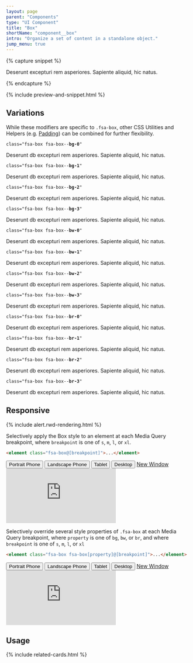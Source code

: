 ```yaml
---
layout: page
parent: "Components"
type: "UI Component"
title: "Box"
shortName: "component__box"
intro: "Organize a set of content in a standalone object."
jump_menu: true
---
```


{% capture snippet %}
<div class="fsa-box">
  <p>Deserunt excepturi rem asperiores. Sapiente aliquid, hic natus.</p>
</div>
{% endcapture %}

{% include preview-and-snippet.html %}

## Variations

While these modifiers are specific to `.fsa-box`, other CSS Utilities and Helpers (e.g. [Padding](#padding)) can be combined for further flexibility.

<div class="fsa-grid">
  <div class="fsa-grid__1 fsa-grid__1/3@m">
    <p class="docs__code-sample"><code>class="fsa-box fsa-box--<strong>bg-0</strong>"</code></p>
    <div class="fsa-box fsa-box--bg-0">
      <p>Deserunt db excepturi rem asperiores. Sapiente aliquid, hic natus.</p>
    </div>
    <p class="docs__code-sample"><code>class="fsa-box fsa-box--<strong>bg-1</strong>"</code></p>
    <div class="fsa-box fsa-box--bg-1">
      <p>Deserunt db excepturi rem asperiores. Sapiente aliquid, hic natus.</p>
    </div>
    <p class="docs__code-sample"><code>class="fsa-box fsa-box--<strong>bg-2</strong>"</code></p>
    <div class="fsa-box fsa-box--bg-2">
      <p>Deserunt db excepturi rem asperiores. Sapiente aliquid, hic natus.</p>
    </div>
    <p class="docs__code-sample"><code>class="fsa-box fsa-box--<strong>bg-3</strong>"</code></p>
    <div class="fsa-box fsa-box--bg-3">
      <p>Deserunt db excepturi rem asperiores. Sapiente aliquid, hic natus.</p>
    </div>
  </div>
  <div class="fsa-grid__1 fsa-grid__1/3@m">
    <p class="docs__code-sample"><code>class="fsa-box fsa-box--<strong>bw-0</strong>"</code></p>
    <div class="fsa-box fsa-box--bw-0">
      <p>Deserunt db excepturi rem asperiores. Sapiente aliquid, hic natus.</p>
    </div>
    <p class="docs__code-sample"><code>class="fsa-box fsa-box--<strong>bw-1</strong>"</code></p>
    <div class="fsa-box fsa-box--bw-1">
      <p>Deserunt db excepturi rem asperiores. Sapiente aliquid, hic natus.</p>
    </div>
    <p class="docs__code-sample"><code>class="fsa-box fsa-box--<strong>bw-2</strong>"</code></p>
    <div class="fsa-box fsa-box--bw-2">
      <p>Deserunt db excepturi rem asperiores. Sapiente aliquid, hic natus.</p>
    </div>
    <p class="docs__code-sample"><code>class="fsa-box fsa-box--<strong>bw-3</strong>"</code></p>
    <div class="fsa-box fsa-box--bw-3">
      <p>Deserunt db excepturi rem asperiores. Sapiente aliquid, hic natus.</p>
    </div>
  </div>
  <div class="fsa-grid__1 fsa-grid__1/3@m">
    <p class="docs__code-sample"><code>class="fsa-box fsa-box--<strong>br-0</strong>"</code></p>
    <div class="fsa-box fsa-box--br-0">
      <p>Deserunt db excepturi rem asperiores. Sapiente aliquid, hic natus.</p>
    </div>
    <p class="docs__code-sample"><code>class="fsa-box fsa-box--<strong>br-1</strong>"</code></p>
    <div class="fsa-box fsa-box--br-1">
      <p>Deserunt db excepturi rem asperiores. Sapiente aliquid, hic natus.</p>
    </div>
    <p class="docs__code-sample"><code>class="fsa-box fsa-box--<strong>br-2</strong>"</code></p>
    <div class="fsa-box fsa-box--br-2">
      <p>Deserunt db excepturi rem asperiores. Sapiente aliquid, hic natus.</p>
    </div>
    <p class="docs__code-sample"><code>class="fsa-box fsa-box--<strong>br-3</strong>"</code></p>
    <div class="fsa-box fsa-box--br-3">
      <p>Deserunt db excepturi rem asperiores. Sapiente aliquid, hic natus.</p>
    </div>
  </div>
</div>

## Responsive

{% include alert.rwd-rendering.html %}

Selectively apply the Box style to an element at each Media Query breakpoint, where `breakpoint` is one of <code title="small">s</code>, <code title="medium">m</code>, <code title="large">l</code>, or <code title="extra large">xl</code>.

```html
<element class="fsa-box@[breakpoint]">...</element>
```

<div class="docs__rwd-demo-block">
  <div class="docs__rwd-embed-container">
    <span class="fsa-btn-group fsa-btn-group--small" role="group" data-component="">
      <button data-behavior="toggle-rwd-size" data-target="rwd-demo_box" data-size="phone" class="fsa-btn-group__item fsa-btn-group__item--active" aria-selected="true" type="button" title="Portrait"><span class="sr-only">Portrait</span> Phone <span class="docs__rwd-demo-icon docs__rwd-demo-icon--portrait"></span></button>
      <button data-behavior="toggle-rwd-size" data-target="rwd-demo_box" data-size="phone-big" class="fsa-btn-group__item" type="button" title="Landscape"><span class="sr-only">Landscape</span> Phone <span class="docs__rwd-demo-icon docs__rwd-demo-icon--landscape"></span></button>
      <button data-behavior="toggle-rwd-size" data-target="rwd-demo_box" data-size="tablet" class="fsa-btn-group__item" type="button">Tablet</button>
      <button data-behavior="toggle-rwd-size" data-target="rwd-demo_box" data-size="desktop" class="fsa-btn-group__item" type="button">Desktop</button>
      <a class="fsa-btn-group__item" href="http://usda-fsa.github.io/fsa-style/demo/rwd__box.html" target="_blank" title="View in a New Window">New Window</a>
    </span>
    <div class="docs__rwd-embed docs__rwd-embed--phone" id="rwd-demo_box">
      <iframe title="Responsive Demo: box" src="https://usda-fsa.github.io/fsa-style/demo/rwd__box.html" class="docs__rwd-iframe" allowtransparency="true" frameborder="0" scrolling="yes" allowfullscreen="true"> </iframe>
    </div>
  </div>
</div>

Selectively override several style properties of `.fsa-box` at each Media Query breakpoint, where `property` is one of <code title="background-color">bg</code>, <code title="border-width">bw</code>, or <code title="border-radius">br</code>, and where <code>breakpoint</code> is one of <code title="small">s</code>, <code title="medium">m</code>, <code title="large">l</code>, or <code title="extra large">xl</code>

```html
<element class="fsa-box fsa-box[property]@[breakpoint]">...</element>
```

<div class="docs__rwd-demo-block">
  <div class="docs__rwd-embed-container">
    <span class="fsa-btn-group fsa-btn-group--small" role="group" data-component="">
      <button data-behavior="toggle-rwd-size" data-target="rwd-demo_box-modifiers" data-size="phone" class="fsa-btn-group__item fsa-btn-group__item--active" aria-selected="true" type="button" title="Portrait"><span class="sr-only">Portrait</span> Phone <span class="docs__rwd-demo-icon docs__rwd-demo-icon--portrait"></span></button>
      <button data-behavior="toggle-rwd-size" data-target="rwd-demo_box-modifiers" data-size="phone-big" class="fsa-btn-group__item" type="button" title="Landscape"><span class="sr-only">Landscape</span> Phone <span class="docs__rwd-demo-icon docs__rwd-demo-icon--landscape"></span></button>
      <button data-behavior="toggle-rwd-size" data-target="rwd-demo_box-modifiers" data-size="tablet" class="fsa-btn-group__item" type="button">Tablet</button>
      <button data-behavior="toggle-rwd-size" data-target="rwd-demo_box-modifiers" data-size="desktop" class="fsa-btn-group__item" type="button">Desktop</button>
      <a class="fsa-btn-group__item" href="http://usda-fsa.github.io/fsa-style/demo/rwd__box-modifiers.html" target="_blank" title="View in a New Window">New Window</a>
    </span>
    <div class="docs__rwd-embed docs__rwd-embed--phone" id="rwd-demo_box-modifiers">
      <iframe title="Responsive Demo: box modifiers" src="https://usda-fsa.github.io/fsa-style/demo/rwd__box-modifiers.html" class="docs__rwd-iframe" allowtransparency="true" frameborder="0" scrolling="yes" allowfullscreen="true"> </iframe>
    </div>
  </div>
</div>

## Usage

<!-- {% include do-dont.html %} -->

{% include related-cards.html %}

